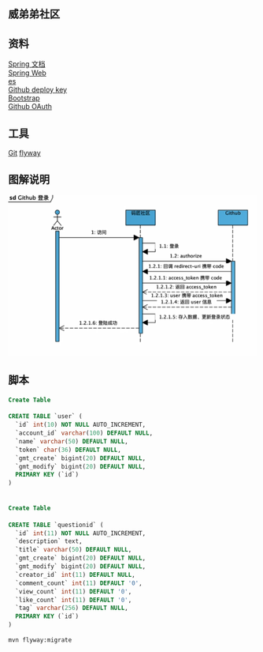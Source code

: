 ## 威弟弟社区
## 资料
[Spring 文档](https://spring.io/guides)  
[Spring Web](https://spring.io/guides/gs/serving-web-content)  
[es](https://elasticsearch.cn/explore)  
[Github deploy key](https://help.github.com/en)  
[Bootstrap](https://v3.bootcss.com/components/#navbar-default)  
[Github OAuth](https://developer.github.com/apps/building-oauth-apps/creating-an-oauth-app/)
## 工具
[Git](https://git-scm.com/)
[flyway](https://flywaydb.org/getstarted/firststeps/maven)

## 图解说明
![Image text](https://github.com/326800277/community/blob/master/img%20storage/QQ%E5%9B%BE%E7%89%8720190729235659.png)

## 脚本
```sql
Create Table

CREATE TABLE `user` (
  `id` int(10) NOT NULL AUTO_INCREMENT,
  `account_id` varchar(100) DEFAULT NULL,
  `name` varchar(50) DEFAULT NULL,
  `token` char(36) DEFAULT NULL,
  `gmt_create` bigint(20) DEFAULT NULL,
  `gmt_modify` bigint(20) DEFAULT NULL,
  PRIMARY KEY (`id`)
) 


Create Table

CREATE TABLE `questionid` (
  `id` int(11) NOT NULL AUTO_INCREMENT,
  `description` text,
  `title` varchar(50) DEFAULT NULL,
  `gmt_create` bigint(20) DEFAULT NULL,
  `gmt_modify` bigint(20) DEFAULT NULL,
  `creator_id` int(11) DEFAULT NULL,
  `comment_count` int(11) DEFAULT '0',
  `view_count` int(11) DEFAULT '0',
  `like_count` int(11) DEFAULT '0',
  `tag` varchar(256) DEFAULT NULL,
  PRIMARY KEY (`id`)
)

```
```bash
mvn flyway:migrate
```